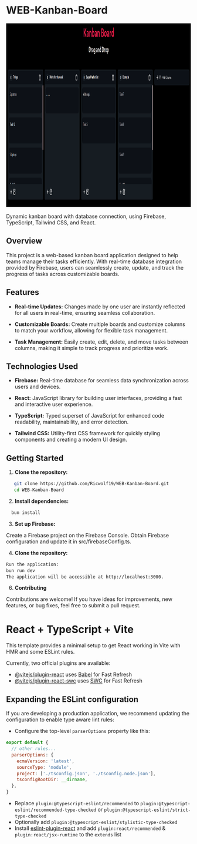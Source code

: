 # WEB-Kanban-Board

<p align="center">
  <img width="800" height="500" src="/public/example.png" alt="example">
</p>

Dynamic kanban board with database connection, using Firebase, TypeScript, Tailwind CSS, and React.

## Overview

This project is a web-based kanban board application designed to help teams manage their tasks efficiently. With real-time database integration provided by Firebase, users can seamlessly create, update, and track the progress of tasks across customizable boards.

## Features

- **Real-time Updates:** Changes made by one user are instantly reflected for all users in real-time, ensuring seamless collaboration.
  
- **Customizable Boards:** Create multiple boards and customize columns to match your workflow, allowing for flexible task management.

- **Task Management:** Easily create, edit, delete, and move tasks between columns, making it simple to track progress and prioritize work.

## Technologies Used

- **Firebase:** Real-time database for seamless data synchronization across users and devices.
  
- **React:** JavaScript library for building user interfaces, providing a fast and interactive user experience.
  
- **TypeScript:** Typed superset of JavaScript for enhanced code readability, maintainability, and error detection.
  
- **Tailwind CSS:** Utility-first CSS framework for quickly styling components and creating a modern UI design.

## Getting Started

1. **Clone the repository:**

```bash
   git clone https://github.com/Ricwolf19/WEB-Kanban-Board.git
   cd WEB-Kanban-Board
```

2. **Install dependencies:**

```bash
  bun install
```

3. **Set up Firebase:**

Create a Firebase project on the Firebase Console.
Obtain Firebase configuration and update it in src/firebaseConfig.ts.

4. **Clone the repository:**

```bash
Run the application:
bun run dev
The application will be accessible at http://localhost:3000.
```

6. **Contributing**

Contributions are welcome! If you have ideas for improvements, new features, or bug fixes, feel free to submit a pull request.

# React + TypeScript + Vite

This template provides a minimal setup to get React working in Vite with HMR and some ESLint rules.

Currently, two official plugins are available:

- [@vitejs/plugin-react](https://github.com/vitejs/vite-plugin-react/blob/main/packages/plugin-react/README.md) uses [Babel](https://babeljs.io/) for Fast Refresh
- [@vitejs/plugin-react-swc](https://github.com/vitejs/vite-plugin-react-swc) uses [SWC](https://swc.rs/) for Fast Refresh

## Expanding the ESLint configuration

If you are developing a production application, we recommend updating the configuration to enable type aware lint rules:

- Configure the top-level `parserOptions` property like this:

```js
export default {
  // other rules...
  parserOptions: {
    ecmaVersion: 'latest',
    sourceType: 'module',
    project: ['./tsconfig.json', './tsconfig.node.json'],
    tsconfigRootDir: __dirname,
  },
}
```

- Replace `plugin:@typescript-eslint/recommended` to `plugin:@typescript-eslint/recommended-type-checked` or `plugin:@typescript-eslint/strict-type-checked`
- Optionally add `plugin:@typescript-eslint/stylistic-type-checked`
- Install [eslint-plugin-react](https://github.com/jsx-eslint/eslint-plugin-react) and add `plugin:react/recommended` & `plugin:react/jsx-runtime` to the `extends` list
